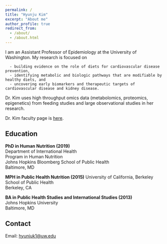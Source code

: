 ```yaml
---
permalink: /
title: "Hyunju Kim"
excerpt: "About me"
author_profile: true
redirect_from: 
  - /about/
  - /about.html
---
```


I am an Assistant Professor of Epidemiology at the University of Washington. My research is focused on  

      - building evidence on the role of diets for cardiovascular disease prevention,  
      - identifying metabolic and biologic pathways that are modifiable by healthy diets, and   
      - uncovering early biomarkers and therapeutic targets of cardiovascular disease and kidney disease.
      
Dr. Kim uses high throughput omics data (metabolomics, proteomics, epigenetics) from feeding studies and large observational studies in her research.  
      
Dr. Kim faculty page is [here](https://epi.washington.edu/faculty/kim-hyunju/).


Education
------
**PhD in Human Nutrition (2019)**   
Department of International Health  
Program in Human Nutrition  
Johns Hopkins Bloomberg School of Public Health  
Baltimore, MD

**MPH in Public Health Nutrition (2015)**
University of California, Berkeley  
School of Public Health  
Berkeley, CA

**BA in Public Health Studies and International Studies (2013)**   
Johns Hopkins University  
Baltimore, MD

Contact
------
Email: <hyunjuk1@uw.edu>
